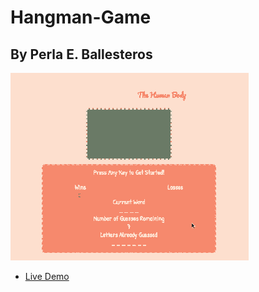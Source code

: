 # Hangman-Game
## By Perla E. Ballesteros

![GifTastic gif](./assets/images/hangmanGame.gif)
* [Live Demo](https://perlaballesteros.github.io/Hangman-Game/)

